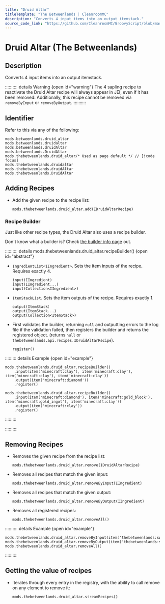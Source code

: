 ```yaml
---
title: "Druid Altar"
titleTemplate: "The Betweenlands | CleanroomMC"
description: "Converts 4 input items into an output itemstack."
source_code_link: "https://github.com/CleanroomMC/GroovyScript/blob/master/src/main/java/com/cleanroommc/groovyscript/compat/mods/betweenlands/DruidAltar.java"
---
```


# Druid Altar (The Betweenlands)

## Description

Converts 4 input items into an output itemstack.

:::::::::: details Warning {open id="warning"}
The 4 sapling recipe to reactivate the Druid Altar recipe will always appear in JEI, even if it has been removed. Additionally, this recipe cannot be removed via `removeByInput` or `removeByOutput`.
::::::::::

## Identifier

Refer to this via any of the following:

```groovy:no-line-numbers {5}
mods.betweenlands.druid_altar
mods.betweenlands.druidaltar
mods.betweenlands.druidAltar
mods.betweenlands.DruidAltar
mods.thebetweenlands.druid_altar/* Used as page default */ // [!code focus]
mods.thebetweenlands.druidaltar
mods.thebetweenlands.druidAltar
mods.thebetweenlands.DruidAltar
```


## Adding Recipes

- Add the given recipe to the recipe list:

    ```groovy:no-line-numbers
    mods.thebetweenlands.druid_altar.add(IDruidAltarRecipe)
    ```


### Recipe Builder

Just like other recipe types, the Druid Altar also uses a recipe builder.

Don't know what a builder is? Check [the builder info page](../../getting_started/builder.md) out.

:::::::::: details mods.thebetweenlands.druid_altar.recipeBuilder() {open id="abstract"}
- `IngredientList<IIngredient>`. Sets the item inputs of the recipe. Requires exactly 4.

    ```groovy:no-line-numbers
    input(IIngredient)
    input(IIngredient...)
    input(Collection<IIngredient>)
    ```

- `ItemStackList`. Sets the item outputs of the recipe. Requires exactly 1.

    ```groovy:no-line-numbers
    output(ItemStack)
    output(ItemStack...)
    output(Collection<ItemStack>)
    ```

- First validates the builder, returning `null` and outputting errors to the log file if the validation failed, then registers the builder and returns the registered object. (returns `null` or `thebetweenlands.api.recipes.IDruidAltarRecipe`).

    ```groovy:no-line-numbers
    register()
    ```

::::::::: details Example {open id="example"}
```groovy:no-line-numbers
mods.thebetweenlands.druid_altar.recipeBuilder()
    .input(item('minecraft:clay'), item('minecraft:clay'), item('minecraft:clay'), item('minecraft:clay'))
    .output(item('minecraft:diamond'))
    .register()

mods.thebetweenlands.druid_altar.recipeBuilder()
    .input(item('minecraft:diamond'), item('minecraft:gold_block'), item('minecraft:gold_ingot'), item('minecraft:clay'))
    .output(item('minecraft:clay'))
    .register()
```

:::::::::

::::::::::

## Removing Recipes

- Removes the given recipe from the recipe list:

    ```groovy:no-line-numbers
    mods.thebetweenlands.druid_altar.remove(IDruidAltarRecipe)
    ```

- Removes all recipes that match the given input:

    ```groovy:no-line-numbers
    mods.thebetweenlands.druid_altar.removeByInput(IIngredient)
    ```

- Removes all recipes that match the given output:

    ```groovy:no-line-numbers
    mods.thebetweenlands.druid_altar.removeByOutput(IIngredient)
    ```

- Removes all registered recipes:

    ```groovy:no-line-numbers
    mods.thebetweenlands.druid_altar.removeAll()
    ```

:::::::::: details Example {open id="example"}
```groovy:no-line-numbers
mods.thebetweenlands.druid_altar.removeByInput(item('thebetweenlands:swamp_talisman:1'))
mods.thebetweenlands.druid_altar.removeByOutput(item('thebetweenlands:swamp_talisman'))
mods.thebetweenlands.druid_altar.removeAll()
```

::::::::::

## Getting the value of recipes

- Iterates through every entry in the registry, with the ability to call remove on any element to remove it:

    ```groovy:no-line-numbers
    mods.thebetweenlands.druid_altar.streamRecipes()
    ```
